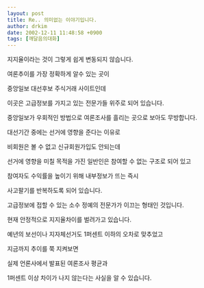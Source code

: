 ```yaml
---
layout: post
title: Re.. 의미없는 이야기입니다.
author: drkim
date: 2002-12-11 11:48:58 +0900
tags: [깨달음의대화]
---
```

지지율이라는 것이 그렇게 쉽게 변동되지 않습니다.
  

  
여론추이를 가장 정확하게 알수 있는 곳이
  
중앙일보 대선후보 주식거래 사이트인데
  

  
이곳은 고급정보를 가지고 있는 전문가들 위주로 되어 있습니다.
  
중앙일보가 우회적인 방법으로 여론조사를 흘리는 곳으로 보아도 무방합니다.
  

  
대선기간 중에는 선거에 영향을 준다는 이유로
  
비회원은 볼 수 없고 신규회원가입도 안되는데
  

  
선거에 영향을 미칠 목적을 가진 일반인은 참여할 수 없는 구조로 되어 있고
  
참여자도 수익률을 높이기 위해 내부정보가 뜨는 즉시
  
사고팔기를 반복하도록 되어 있습니다.
  

  
고급정보에 접할 수 있는 소수 정예의 전문가가 이끄는 형태인 것입니다.
  
현재 안정적으로 지지율차이를 벌려가고 있습니다.
  
예년의 보선이나 지자체선거도 1퍼센트 이하의 오차로 맞추었고
  

  
지금까지 추이를 쭉 지켜보면
  
실제 언론사에서 발표된 여론조사 평균과
  
1퍼센트 이상 차이가 나지 않는다는 사실을 알 수 있습니다.